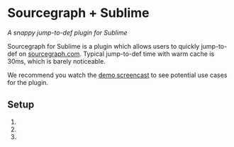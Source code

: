 # Sourcegraph + Sublime

*A snappy jump-to-def plugin for Sublime*

Sourcegraph for Sublime is a plugin which allows users to quickly jump-to-def on [sourcegraph.com](http://www.sourcegraph.com). Typical jump-to-def time with warm cache is 30ms, which is barely noticeable.

We recommend you watch the [demo screencast]() to see potential use cases for the plugin.

## Setup

 1. 
 2. 
 3. 
